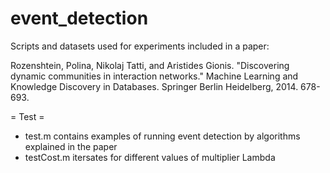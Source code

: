 event_detection
===============
Scripts and datasets used for experiments included in a paper:

Rozenshtein, Polina, Nikolaj Tatti, and Aristides Gionis. "Discovering dynamic communities in interaction networks." Machine Learning and Knowledge Discovery in Databases. Springer Berlin Heidelberg, 2014. 678-693.

= Test =
* test.m contains examples of running event detection by algorithms explained in the paper
* testCost.m itersates for different values of multiplier Lambda
